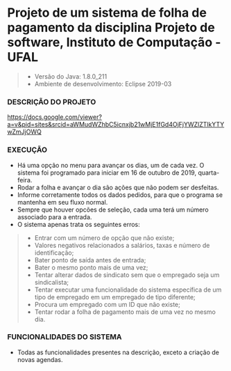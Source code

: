 # Projeto de um sistema de folha de pagamento da disciplina Projeto de software, Instituto de Computação - UFAL

>- Versão do Java: 1.8.0_211
>- Ambiente de desenvolvimento: Eclipse 2019-03

### DESCRIÇÃO DO PROJETO 
 https://docs.google.com/viewer?a=v&pid=sites&srcid=aWMudWZhbC5icnxjb21wMjE1fGd4OjFjYWZlZTlkYTYwZmJjOWQ

### EXECUÇÃO
- Há uma opção no menu para avançar os dias, um de cada vez. O sistema foi programado para iniciar em 16 de outubro de 2019, quarta-feira.
- Rodar a folha e avançar o dia são ações que não podem ser desfeitas.
- Informe corretamente todos os dados pedidos, para que o programa se mantenha em seu fluxo normal.
- Sempre que houver opcões de seleção, cada uma terá um número associado para a entrada.
- O sistema apenas trata os seguintes erros:
>- Entrar com um número de opção que não existe;
>- Valores negativos relacionados a salários, taxas e número de identificação;
>- Bater ponto de saída antes de entrada;
>- Bater o mesmo ponto mais de uma vez;
>- Tentar alterar dados de sindicato sem que o empregado seja um sindicalista;
>- Tentar executar uma funcionalidade do sistema específica de um tipo de empregado em um empregado de tipo diferente;
>- Procura um empregado com um ID que não existe;
>- Tentar rodar a folha de pagamento mais de uma vez no mesmo dia.

### FUNCIONALIDADES DO SISTEMA
- Todas as funcionalidades presentes na descrição, exceto a criação de novas agendas.

